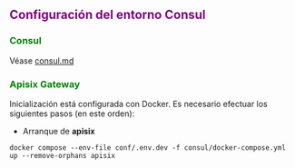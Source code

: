 ## <span style='color: purple;'>Configuración del entorno Consul</span>

### <span style='color: green;'>Consul</span>

Véase [consul.md](consul.md)

### <span style='color: green;'>Apisix Gateway</span>

Inicialización está configurada con Docker. Es necesario efectuar los siguientes pasos (en este orden):

* Arranque de **apisix**
```
docker compose --env-file conf/.env.dev -f consul/docker-compose.yml up --remove-orphans apisix
```


